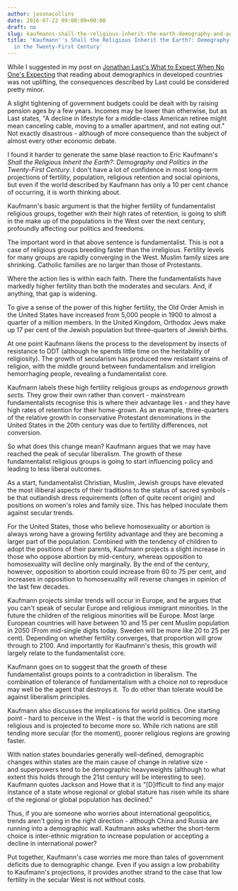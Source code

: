 ```yaml
---
author: jasonacollins
date: 2016-07-22 09:00:09+00:00
draft: no
slug: kaufmanns-shall-the-religious-inherit-the-earth-demography-and-politics-in-the-twenty-first-century
title: 'Kaufmann''s Shall the Religious Inherit the Earth?: Demography and Politics
  in the Twenty-First Century'
---
```


While I suggested in my post on [Jonathan Last's What to Expect When No One's Expecting](https://jasoncollins.blog/lasts-what-to-expect-when-no-ones-expecting-americas-coming-demographic-disaster/) that reading about demographics in developed countries was not uplifting, the consequences described by Last could be considered pretty minor.

A slight tightening of government budgets could be dealt with by raising pension ages by a few years. Incomes may be lower than otherwise, but as Last states, "A decline in lifestyle for a middle-class American retiree might mean canceling cable, moving to a smaller apartment, and not eating out." Not exactly disastrous - although of more consequence than the subject of almost every other economic debate.

I found it harder to generate the same blasé reaction to Eric Kaufmann's *Shall the Religious Inherit the Earth?: Demography and Politics in the Twenty-First Century*. I don't have a lot of confidence in most long-term projections of fertility, population, religious retention and social opinions, but even if the world described by Kaufmann has only a 10 per cent chance of occurring, it is worth thinking about.

Kaufmann's basic argument is that the higher fertility of fundamentalist religious groups, together with their high rates of retention, is going to shift in the make up of the populations in the West over the next century, profoundly affecting our politics and freedoms.

The important word in that above sentence is fundamentalist. This is not a case of religious groups breeding faster than the irreligious. Fertility levels for many groups are rapidly converging in the West. Muslim family sizes are shrinking. Catholic families are no larger than those of Protestants.

Where the action lies is within each faith. There the fundamentalists have markedly higher fertility than both the moderates and seculars. And, if anything, that gap is widening.

To give a sense of the power of this higher fertility, the Old Order Amish in the United States have increased from 5,000 people in 1900 to almost a quarter of a million members. In the United Kingdom, Orthodox Jews make up 17 per cent of the Jewish population but three-quarters of Jewish births.

At one point Kaufmann likens the process to the development by insects of resistance to DDT (although he spends little time on the heritability of religiosity). The growth of secularism has produced new resistant strains of religion, with the middle ground between fundamentalism and irreligion hemorrhaging people, revealing a fundamentalist core.

Kaufmann labels these high fertility religious groups as _endogenous growth sects._ They grow their own rather than convert - mainstream fundamentalists recognise this is where their advantage lies - and they have high rates of retention for their home-grown. As an example, three-quarters of the relative growth in conservative Protestant denominations in the United States in the 20th century was due to fertility differences, not conversion.

So what does this change mean? Kaufmann argues that we may have reached the peak of secular liberalism. The growth of these fundamentalist religious groups is going to start influencing policy and leading to less liberal outcomes.

As a start, fundamentalist Christian, Muslim, Jewish groups have elevated the most illiberal aspects of their traditions to the status of sacred symbols - be that outlandish dress requirements (often of quite recent origin) and positions on women's roles and family size. This has helped inoculate them against secular trends.

For the United States, those who believe homosexuality or abortion is always wrong have a growing fertility advantage and they are becoming a larger part of the population. Combined with the tendency of children to adopt the positions of their parents, Kaufmann projects a slight increase in those who oppose abortion by mid-century, whereas opposition to homosexuality will decline only marginally. By the end of the century, however, opposition to abortion could increase from 60 to 75 per cent, and increases in opposition to homosexuality will reverse changes in opinion of the last few decades.

Kaufmann projects similar trends will occur in Europe, and he argues that you can't speak of secular Europe and religious immigrant minorities. In the future the children of the religious minorities will be Europe. Most large European countries will have between 10 and 15 per cent Muslim population in 2050 (From mid-single digits today. Sweden will be more like 20 to 25 per cent). Depending on whether fertility converges, that proportion will grow through to 2100. And importantly for Kaufmann's thesis, this growth will largely relate to the fundamentalist core.

Kaufmann goes on to suggest that the growth of these fundamentalist groups points to a contradiction in liberalism. The combination of tolerance of fundamentalism with a choice not to reproduce may well be the agent that destroys it.  To do other than tolerate would be against liberalism principles.

Kaufmann also discusses the implications for world politics. One starting point - hard to perceive in the West - is that the world is becoming more religious and is projected to become more so. While rich nations are still tending more secular (for the moment), poorer religious regions are growing faster.

With nation states boundaries generally well-defined, demographic changes within states are the main cause of change in relative size - and superpowers tend to be demographic heavyweights (although to what extent this holds through the 21st century will be interesting to see). Kaufmann quotes Jackson and Howe that it is "[D]ifficult to find any major instance of a state whose regional or global stature has risen while its share of the regional or global population has declined."

Thus, if you are someone who worries about international geopolitics, trends aren't going in the right direction - although China and Russia are running into a demographic wall. Kaufmann asks whether the short-term choice is inter-ethnic migration to increase population or accepting a decline in international power?

Put together, Kaufmann's case worries me more than tales of government deficits due to demographic change. Even if you assign a low probability to Kaufmann's projections, it provides another strand to the case that low fertility in the secular West is not without costs.
